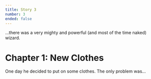 ```yaml
---
title: Story 3
number: 3
ended: false
---
```


<story-part username="thecodelander" image="https://pbs.twimg.com/media/E5Yr8i8X0Ag6X-n.png">

...there was a very mighty and powerful (and most of the time naked) wizard. 

</story-part>
<story-part username="magicstoryfrog" image="">

# Chapter 1: New Clothes

One day he decided to put on some clothes. The only problem was...

</story-part>
